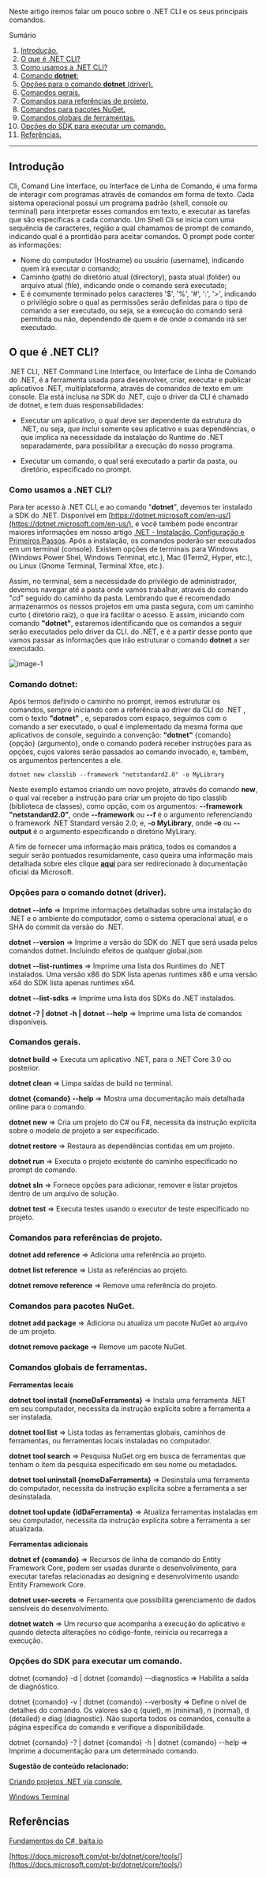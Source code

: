 ﻿Neste artigo iremos falar um pouco sobre o .NET CLI e os seus principais comandos.

Sumário
1. [Introdução.](#introducao)
2. [O que é .NET CLI?](#oqueedotnetcli)
3. [Como usamos a .NET CLI?](#comousamosadotnetcli)
4. [Comando **dotnet**:](#comandodotnet)
5. [Opções para o comando **dotnet** (driver).](#opcoesparaocomandodotnet)
6. [Comandos gerais.](#comandosgerais)
7. [Comandos para referências de projeto.](#comandosparareferênciasdeprojeto)
8. [Comandos para pacotes NuGet.](#comandosparapacotesnuget)
9. [Comandos globais de ferramentas.](#comandosglobaisdeferramentas)
11. [Opções do SDK para executar um comando.](#opçõesdosdkparaexecutarumcomando)
13. [Referências.](#referencias)


*******

<div id='introducao'></div> 

## Introdução

Cli, Comand Line Interface, ou Interface de Linha de Comando, é uma forma de interagir com programas através de comandos em forma de texto. 
Cada sistema operacional possui um programa padrão (shell, console ou terminal) para interpretar esses comandos em texto, e executar as tarefas 
que são específicas a cada comando. Um Shell Cli se inicia com uma sequência de caracteres, região a qual chamamos de prompt de comando,  
indicando qual é a prontidão para aceitar comandos. O prompt pode conter as informações: 

- Nome do computador (Hostname) ou usuário (username), indicando quem irá executar o comando; 
- Caminho (path) do diretório atual (directory), pasta atual (folder) ou arquivo atual (file), indicando onde o comando será executado; 
- E é comumente terminado pelos caracteres '$', '%', '#', ':', '>', indicando o privilégio sobre o qual as permissões serão definidas para o tipo 
de comando a ser executado, ou seja, se a execução do comando será permitida ou não, dependendo de quem e de onde o comando irá ser 
executado.

<div id='oqueedotnetcli'></div> 

## O que é .NET CLI?

.NET CLI, .NET Command Line Interface, ou Interface de Linha de Comando do .NET, é a ferramenta usada para desenvolver, criar, executar e publicar 
aplicativos .NET, multiplataforma, através de comandos de texto em um console. Ela está inclusa na SDK do .NET, cujo o driver da CLI é chamado de dotnet, 
e tem duas responsabilidades:

- Executar um aplicativo, o qual deve ser dependente da estrutura do .NET, ou seja, que inclui somente seu aplicativo e suas dependências, o que 
implica na necessidade da instalação do Runtime do .NET separadamente, para possibilitar a execução do nosso programa.

- Executar um comando, o qual será executado a partir da pasta, ou diretório, especificado no prompt.

<div id='comousamosadotnetcli'></div> 

### Como usamos a .NET CLI?

Para ter acesso à .NET CLI, e ao comando "**dotnet**", devemos ter instalado a SDK do .NET. Disponível em [https://dotnet.microsoft.com/en-us/](https://dotnet.microsoft.com/en-us/), 
e você também pode encontrar maiores informações em nosso artigo [.NET - Instalação, Configuração e Primeiros Passos](https://balta.io/blog/dotnet-instalacao-configuracao-e-primeiros-passos).
Após a instalação, os comandos poderão ser executados em um terminal (console). Existem opções de terminais para Windows 
(Windows Power Shel, Windows Terminal, etc.), Mac (ITerm2, Hyper, etc.), ou Linux (Gnome Terminal, Terminal Xfce, etc.).

Assim, no terminal, sem a necessidade do privilégio de administrador, devemos navegar até a pasta onde vamos trabalhar, através do comando "cd" 
seguido do caminho da pasta. Lembrando que é recomendado armazenarmos os nossos projetos em uma pasta segura, com um caminho curto (
diretório raíz), o que irá facilitar o acesso. E assim,  iniciando com comando **"dotnet"**, estaremos identificando que os comandos 
a seguir serão executados pelo driver da CLI. do .NET, e é a partir desse ponto que vamos passar as informações que irão estruturar o comando 
**dotnet** a ser executado.

![image-1](https://github.com/CristianoBNoronha/blog/blob/48ebe210e6206700bf26c87385ea58e3159c4f79/principais_comandos_dotnet_cli/Images/image-1.png)


<div id='comandodotnet'></div> 

### Comando **dotnet**:

Após termos definido o caminho no prompt, iremos estruturar os comandos, sempre iniciando com a referência ao driver da CLI do .NET
, com o texto **"dotnet"** , e, separados com espaço, seguimos com o comando  a ser executado, o qual é implementado da mesma forma que 
aplicativos de console, seguindo a convenção: **"dotnet"** {comando} {opção} {argumento}, onde o comando poderá receber instruções para 
as opções, cujos valores serão passados ao comando invocado, e, também, os argumentos pertencentes a ele.

```
dotnet new classlib --framework "netstandard2.0" -o MyLibrary
```

Neste exemplo estamos criando um novo projeto, através do comando **new**, o qual vai receber a instrução para criar um projeto do tipo classlib 
(biblioteca de classes), como opção, com os argumentos: **--framework "netstandard2.0"**, onde **--framework** ou **--f** é o 
argumento referenciando o framework .NET Standard versão 2.0; e, **-o MyLibrary**, onde **-o** ou **--output** é o argumento especificando o 
diretório MyLirary.

A fim de fornecer uma informação mais prática, todos os comandos a seguir serão pontuados resumidamente, caso queira uma informação mais
detalhada sobre eles clique **[aqui]((https://docs.microsoft.com/pt-br/dotnet/core/tools/dotnet))** para ser redirecionado à documentação 
oficial da Microsoft.

<div id='#opcoesparaocomandodotnet'></div> 

### Opções para o comando **dotnet** (driver).

**dotnet --info** => Imprime informações detalhadas sobre uma instalação do .NET e o ambiente do computador, como o sistema operacional atual, e 
o SHA do commit da versão do .NET.

**dotnet --version** => Imprime a versão do SDK do .NET que será usada pelos comandos dotnet. Incluindo efeitos de qualquer global.json

**dotnet --list-runtimes** => Imprime uma lista dos Runtimes do .NET instalados. Uma versão x86 do SDK lista apenas runtimes x86 e uma versão x64 
do SDK lista apenas runtimes x64.

**dotnet --list-sdks** => Imprime uma lista dos SDKs do .NET instalados.

**dotnet -? | dotnet -h | dotnet --help** => Imprime uma lista de comandos disponíveis.

<div id='comandosgerais'></div> 

### Comandos gerais.

**dotnet build** => Executa um aplicativo .NET, para o .NET Core 3.0 ou posterior.

**dotnet clean** => Limpa saídas de build no terminal.

**dotnet {comando} --help** => Mostra uma documentação mais detalhada online para o comando.

**dotnet new** => Cria um projeto do C# ou F#, necessita da instrução explícita sobre o modelo de projeto a ser especificado.

**dotnet restore**	=> Restaura as dependências contidas em um projeto.

**dotnet run** => Executa o projeto existente do caminho especificado no prompt de comando.

**dotnet sln** => Fornece opções para adicionar, remover e listar projetos dentro de um arquivo de solução.

**dotnet test** =>	Executa testes usando o executor de teste especificado no projeto.

<div id='comandosparareferênciasdeprojeto'></div> 

### Comandos para referências de projeto.

**dotnet add reference** => Adiciona uma referência ao projeto.

**dotnet list reference** => Lista as referências ao projeto.

**dotnet remove reference** => Remove uma referência do projeto.

<div id='comandosparapacotesnuget'></div> 

### Comandos para pacotes NuGet.

**dotnet add package** => Adiciona ou atualiza um pacote NuGet ao arquivo de um projeto.

**dotnet remove package** => Remove um pacote NuGet.

<div id='comandosglobaisdeferramentas'></div> 

### Comandos globais de ferramentas. 

**Ferramentas locais**

**dotnet tool install {nomeDaFerramenta}** => Instala uma ferramenta .NET em seu computador, necessita da instrução explícita sobre a 
ferramenta a ser instalada.

**dotnet tool list** => Lista todas as ferramentas globais, caminhos de ferramentas, ou ferramentas locais instaladas no computador.

**dotnet tool search** => Pesquisa NuGet.org em busca de ferramentas que tenham o item da pesquisa especificado em seu nome ou metadados.

**dotnet tool uninstall {nomeDaFerramenta}** => Desinstala uma ferramenta do computador, necessita da instrução explícita sobre a ferramenta 
a ser desinstalada.

**dotnet tool update {idDaFerramenta}** => Atualiza ferramentas instaladas em seu computador, necessita da instrução explícita sobre a 
ferramenta a ser atualizada.

**Ferramentas adicionais**

**dotnet ef {comando}** =>	Recursos de linha de comando do Entity Framework Core, podem ser usadas durante o desenvolvimento, para 
executar tarefas relacionadas ao designing e desenvolvimento usando Entity Framework Core.

**dotnet user-secrets** => Ferramenta que possibilita gerenciamento de dados sensíveis do desenvolvimento.

**dotnet watch** => Um recurso que acompanha a execução do aplicativo e quando detecta alterações no código-fonte, reinicia ou recarrega 
a execução.

<div id='opçõesdosdkparaexecutarumcomando'></div> 

### Opções do SDK para executar um comando.

dotnet {comando} -d | dotnet {comando} --diagnostics => Habilita a saída de diagnóstico.

dotnet {comando} -v | dotnet {comando} --verbosity <LEVEL> => Define o nível de detalhes do comando. Os valores são q (quiet), m (minimal), 
n (normal), d (detailed) e diag (diagnostic). Não suporta todos os comandos, consulte a página específica do comando e verifique a disponibilidade.

dotnet {comando} -? | dotnet {comando} -h | dotnet {comando} --help => Imprime a documentação para um determinado comando.


**Sugestão de conteúdo relacionado:**

[Criando projetos .NET via console.](https://balta.io/blog/criando-projetos-dotnet-via-console)

[Windows Terminal](https://balta.io/blog/windows-terminal)

<div id='referencias'></div> 

## Referências

[Fundamentos do C#, balta.io](https://balta.io/cursos/fundamentos-csharp)

[https://docs.microsoft.com/pt-br/dotnet/core/tools/](https://docs.microsoft.com/pt-br/dotnet/core/tools/)




